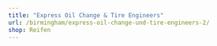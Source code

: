 ```yaml
---
title: "Express Oil Change & Tire Engineers"
url: /birmingham/express-oil-change-und-tire-engineers-2/
shop: Reifen
---
```


